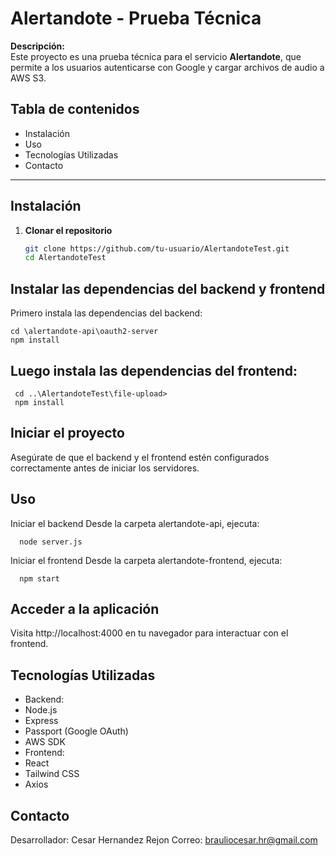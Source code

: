 # Alertandote - Prueba Técnica

**Descripción:**  
Este proyecto es una prueba técnica para el servicio **Alertandote**, que permite a los usuarios autenticarse con Google y cargar archivos de audio a AWS S3.

## Tabla de contenidos
- Instalación 
- Uso
- Tecnologías Utilizadas
- Contacto

---

## Instalación

1. **Clonar el repositorio**
   ```bash
   git clone https://github.com/tu-usuario/AlertandoteTest.git
   cd AlertandoteTest
## Instalar las dependencias del backend y frontend
Primero instala las dependencias del backend:
   
    cd \alertandote-api\oauth2-server
    npm install 
## Luego instala las dependencias del frontend:
   
     cd ..\AlertandoteTest\file-upload>
     npm install
  

## Iniciar el proyecto
Asegúrate de que el backend y el frontend estén configurados correctamente antes de iniciar los servidores.

## Uso
Iniciar el backend Desde la carpeta alertandote-api, ejecuta:

      node server.js
Iniciar el frontend Desde la carpeta alertandote-frontend, ejecuta:

      npm start

## Acceder a la aplicación
Visita http://localhost:4000 en tu navegador para interactuar con el frontend.


## Tecnologías Utilizadas
- Backend:
- Node.js
- Express
- Passport (Google OAuth)
- AWS SDK
- Frontend:
- React
- Tailwind CSS
- Axios


## Contacto
Desarrollador: Cesar Hernandez Rejon
Correo: brauliocesar.hr@gmail.com
